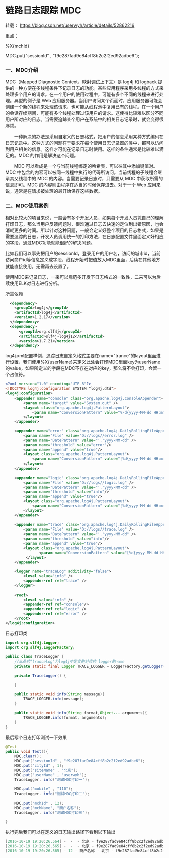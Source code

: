 # 链路日志跟踪 MDC

转载： https://blog.csdn.net/userwyh/article/details/52862216



重点：

%X{mchId}

 MDC.put("sessionId" , "f9e287fad9e84cff8b2c2f2ed92adbe6");

### 一、MDC介绍

   MDC（Mapped Diagnostic Context，映射调试上下文）是 log4j 和 logback 提供的一种方便在多线程条件下记录日志的功能。某些应用程序采用多线程的方式来处理多个用户的请求。在一个用户的使用过程中，可能有多个不同的线程来进行处理。典型的例子是 Web 应用服务器。当用户访问某个页面时，应用服务器可能会创建一个新的线程来处理该请求，也可能从线程池中复用已有的线程。在一个用户的会话存续期间，可能有多个线程处理过该用户的请求。这使得比较难以区分不同用户所对应的日志。当需要追踪某个用户在系统中的相关日志记录时，就会变得很麻烦。

　　一种解决的办法是采用自定义的日志格式，把用户的信息采用某种方式编码在日志记录中。这种方式的问题在于要求在每个使用日志记录器的类中，都可以访问到用户相关的信息。这样才可能在记录日志时使用。这样的条件通常是比较难以满足的。MDC 的作用是解决这个问题。

　　MDC 可以看成是一个与当前线程绑定的哈希表，可以往其中添加键值对。MDC 中包含的内容可以被同一线程中执行的代码所访问。当前线程的子线程会继承其父线程中的 MDC 的内容。当需要记录日志时，只需要从 MDC 中获取所需的信息即可。MDC 的内容则由程序在适当的时候保存进去。对于一个 Web 应用来说，通常是在请求被处理的最开始保存这些数据。

### 二、MDC使用案例

 相对比较大的项目来说，一般会有多个开发人员，如果每个开发人员凭自己的理解打印日志，那么当用户反馈问题时，很难通过日志去快速的定位到出错原因，也会消耗更多的时间。所以针对这种问题，一般会定义好整个项目的日志格式，如果是需要追踪的日志，开发人员调用统一的打印方法，在日志配置文件里面定义好相应的字段，通过MDC功能就能很好的解决问题。

 比如我们可以事先把用户的sessionId，登录用户的用户名，访问的城市id，当前访问商户id等信息定义成字段，线程开始时把值放入MDC里面，后续在其他地方就能直接使用，无需再去设置了。

使用MDC来记录日志，一来可以规范多开发下日志格式的一致性，二来可以为后续使用ELK对日志进行分析。

所需依赖 

```xml
  <dependency>
    <groupId>log4j</groupId>
    <artifactId>log4j</artifactId>
    <version>1.2.17</version>
  </dependency>
  <dependency>
      <groupId>org.slf4j</groupId>
      <artifactId>slf4j-log4j12</artifactId>
      <version>1.7.21</version>
  </dependency> 
```

log4j.xml配置样例，追踪日志自定义格式主要在name="trance"的layout里面进行设置，我们使用%X{userName}来定义此处会打印MDC里面key为userName的value，如果所定义的字段在MDC不存在对应的key，那么将不会打印，会留一个占位符。

```xml
<?xml version="1.0" encoding="UTF-8"?>
<!DOCTYPE log4j:configuration SYSTEM "log4j.dtd">
<log4j:configuration>
    <appender name="console" class="org.apache.log4j.ConsoleAppender">
        <param name="target" value="System.out" />
        <layout class="org.apache.log4j.PatternLayout">
            <param name="ConversionPattern" value="%-d{yyyy-MM-dd HH:mm:ss.SSS} %-6p%c:%L %x - %m%n" />
        </layout>
    </appender>
 
    <appender name="error" class="org.apache.log4j.DailyRollingFileAppender">
        <param name="File" value="D://logs//error.log" />
        <param name="DatePattern" value="'.'yyyy-MM-dd" />
        <param name="threshold" value="error"/>
        <param name="append" value="true"/>
        <layout class="org.apache.log4j.PatternLayout">
            <param name="ConversionPattern" value="[%d{yyyy-MM-dd HH:mm:ss.SSS}] %-6p%c:%L - %m%n" />
        </layout>
    </appender>
 
    <appender name="logic" class="org.apache.log4j.DailyRollingFileAppender">
        <param name="File" value="D://logs//logic.log" />
        <param name="DatePattern" value="'.'yyyy-MM-dd" />
        <param name="threshold" value="info"/>
        <param name="append" value="true"/>
        <layout class="org.apache.log4j.PatternLayout">
            <param name="ConversionPattern" value="[%d{yyyy-MM-dd HH:mm:ss.SSS}] %-6p%c:%L - %m%n" />
        </layout>
    </appender>
 
    <appender name="trace" class="org.apache.log4j.DailyRollingFileAppender">
        <param name="File" value="D://logs//trace.log" />
        <param name="DatePattern" value="'.'yyyy-MM-dd" />
        <param name="threshold" value="info"/>
        <param name="append" value="true"/>
        <layout class="org.apache.log4j.PatternLayout">
               <param name="ConversionPattern" value="[%d{yyyy-MM-dd HH:mm:ss.SSS}] - %X{mchId} - %X{mchName} - %X{siteName} - %X{sessionId} - %X{cityId} - %X{userName} - %X{mobile} - %m%n" />
         </layout>
    </appender>
 
    <logger name="traceLog" additivity="false">
        <level value="info" />
        <appender-ref ref="trace" />
    </logger>
 
    <root>
        <level value="info" />
        <appender-ref ref="console"/>
        <appender-ref ref="logic" />
        <appender-ref ref="error" />
    </root>
</log4j:configuration>

```

日志打印类

```java
import org.slf4j.Logger;
import org.slf4j.LoggerFactory;
 
public class TraceLogger {
    //此处的"tranceLog"为log4j中定义的对应的 logger的name
    private static final Logger TRACE_LOGGER = LoggerFactory.getLogger("traceLog");
 
    private TraceLogger() {
    	
    }
  
    public static void info(String message){
        TRACE_LOGGER.info(message);
    }
 
    public static void info(String format,Object... arguments){
        TRACE_LOGGER.info(format, arguments);
    }
}
```

最后写个日志打印测试一下效果

```java
@Test
public void Test(){
    MDC.clear();
    MDC.put("sessionId" , "f9e287fad9e84cff8b2c2f2ed92adbe6");
    MDC.put("cityId" , 1);
    MDC.put("siteName" , "北京");
    MDC.put("userName" , "userwyh");
    TraceLogger. info("测试MDC打印一");
		 
    MDC.put("mobile" , "110");
    TraceLogger. info("测试MDC打印二");
         
    MDC.put("mchId" , 12);
    MDC.put("mchName", "商户名称");
    TraceLogger. info("测试MDC打印三");
         
}
```

执行完后我们可以在定义的日志输出路径下看到以下输出

```java
[2016-10-19 19:20:26.564] -  -  - 北京 - f9e287fad9e84cff8b2c2f2ed92adbe6 - 1 - userwyh -  - 测试MDC打印一
[2016-10-19 19:20:26.565] -  -  - 北京 - f9e287fad9e84cff8b2c2f2ed92adbe6 - 1 - userwyh - 110 - 测试MDC打印二
[2016-10-19 19:20:26.565] - 12 - 商户名称 - 北京 - f9e287fad9e84cff8b2c2f2ed92adbe6 - 1 - userwyh - 110 - 测试MDC打印三
```





























